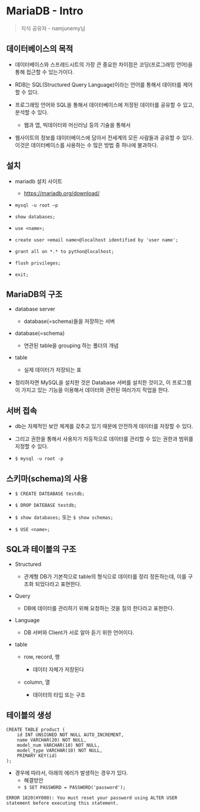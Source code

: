 # MariaDB  - Intro

> 지식 공유자 - namjunemy님
>
> 

## 데이터베이스의 목적

- 데이터베이스와 스프레드시트의 가장 큰 중요한 차이점은 코딩(프로그래밍 언어)을 통해 접근할 수 있는가이다.

- RDB는 SQL(Structured Query Language)이라는 언어를 통해서 데이터를 제어할 수 있다.

- 프로그래밍 언어와 SQL을 통해서 데이터베이스에 저장된 데이터를 공유할 수 있고, 분석할 수 있다.

  - 웹과 앱, 빅데이터와 머신러닝 등의 기술을 통해서

- 웹사이트의 정보를 데이터베이스에 담아서 전세계의 모든 사람들과 공유할 수 있다. 이것은 데이터베이스를 사용하는 수 많은 방법 중 하나에 불과하다.

  

## 설치

- mariadb 설치 사이트

  - https://mariadb.org/download/

- `mysql -u root –p`
- `show databases;`
- `use <name>;`
- `create user <email name>@localhost identified by 'user name';`
- `grant all on *.* to python@localhost;`
- `flush privileges;`
- `exit;`



## MariaDB의 구조

- database server

  - database(=schema)들을 저장하는 서버

- database(=schema)

  - 연관된 table을 grouping 하는 폴더의 개념

- table

  - 실제 데이터가 저장되는 표

- 정리하자면 MySQL을 설치한 것은 Database 서버를 설치한 것이고, 이 프로그램이 가지고 있는 기능을 이용해서 데이터와 관련된 여러가지 작업을 한다.

  

## 서버 접속

- db는 자체적인 보안 체계를 갖추고 있기 때문에 안전하게 데이터를 저장할 수 있다.

- 그리고 권한을 통해서 사용자가 차등적으로 데이터를 관리할 수 있는 권한과 범위를 지정할 수 있다.

- `$ mysql -u root -p`

  

## 스키마(schema)의 사용

- `$ CREATE DATEABASE testdb;`

- `$ DROP DATEBASE testdb;`

- `$ show databases;` 또는 `$ show schemas;`

- `$ USE <name>;`

  

## SQL과 테이블의 구조

- Structured

  - 관계형 DB가 기본적으로 table의 형식으로 데이터를 정리 정돈하는데, 이를 구조화 되었다라고 표현한다.

- Query

  - DB에 데이터를 관리하기 위해 요청하는 것을 질의 한다라고 표현한다.

- Language

  - DB 서버와 Client가 서로 알아 듣기 위한 언어이다.

- table

  - row, record, 행

    - 데이터 자체가 저장된다

  - column, 열

    - 데이터의 타입 또는 구조

      

## 테이블의 생성

```
CREATE TABLE product (
    id INT UNSIGNED NOT NULL AUTO_INCREMENT,
    name VARCHAR(20) NOT NULL,
    model_num VARCHAR(10) NOT NULL,
    model_type VARCHAR(10) NOT NULL,
    PRIMARY KEY(id)
);
```

- 경우에 따라서, 아래의 에러가 발생하는 경우가 있다.
  - 해결방안
  - `$ SET PASSWORD = PASSWORD('password');`

```
ERROR 1820(HY000): You must reset your password using ALTER USER statement before executing this statement.
```